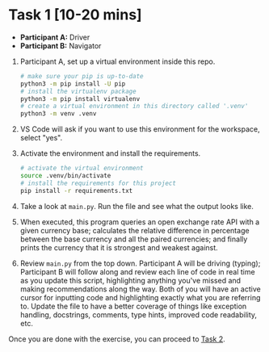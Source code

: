 # Task 1 [10-20 mins]

- **Participant A:** Driver
- **Participant B:** Navigator

1. Participant A, set up a virtual environment inside this repo.

   ```bash
   # make sure your pip is up-to-date
   python3 -m pip install -U pip
   # install the virtualenv package
   python3 -m pip install virtualenv
   # create a virtual environment in this directory called '.venv'
   python3 -m venv .venv
   ```

2. VS Code will ask if you want to use this environment for the workspace,
   select "yes".

3. Activate the environment and install the requirements.

   ```bash
   # activate the virtual environment
   source .venv/bin/activate
   # install the requirements for this project
   pip install -r requirements.txt
   ```

4. Take a look at `main.py`. Run the file and see what the output looks like.
5. When executed, this program queries an open exchange rate API with a given
   currency base; calculates the relative difference in percentage between the
   base currency and all the paired currencies; and finally prints the currency
   that it is strongest and weakest against.
6. Review `main.py` from the top down. Participant A will be driving (typing);
   Participant B will follow along and review each line of code in real time as
   you update this script, highlighting anything you've missed and making
   recommendations along the way. Both of you will have an active cursor for
   inputting code and highlighting exactly what you are referring to. Update the
   file to have a better coverage of things like exception handling, docstrings,
   comments, type hints, improved code readability, etc.

Once you are done with the exercise, you can proceed to [Task 2](1.2-task-2.md).
